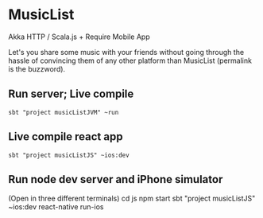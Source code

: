 # MusicList

Akka HTTP / Scala.js + Require Mobile App

Let's you share some music with your friends without going through
the hassle of convincing them of any other platform than MusicList (permalink is the buzzword).

## Run server; Live compile
    sbt "project musicListJVM" ~run

## Live compile react app
    sbt "project musicListJS" ~ios:dev


## Run node dev server and iPhone simulator
(Open in three different terminals)
    cd js
    npm start
    sbt "project musicListJS" ~ios:dev
    react-native run-ios
